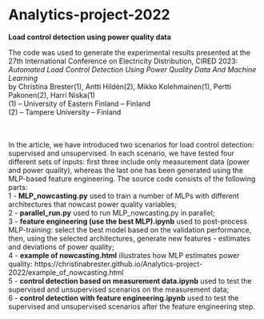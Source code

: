 # Analytics-project-2022
<b>Load control detection using power quality data</b>

The code was used to generate the experimental results presented at the 27th International Conference on Electricity Distribution, CIRED 2023: 
<br>
<i>Automated Load Control Detection Using Power Quality Data And Machine Learning</i>
<br>by Christina Brester(1), Antti Hildén(2), Mikko Kolehmainen(1), Pertti Pakonen(2), Harri Niska(1)
<br>(1) – University of Eastern Finland – Finland
<br>(2) – Tampere University – Finland

<br>
<br>
In the article, we have introduced two scenarios for load control detection: supervised and unsupervised. In each scenario, we have tested four different sets of inputs: first three include only measurement data (power and power quality), whereas the last one has been generated using the MLP-based feature engineering. The source code consists of the following parts: 
<br>1 - <b>MLP_nowcasting.py</b> used to train a number of MLPs with different architectures that nowcast power quality variables;
<br>2 - <b>parallel_run.py</b> used to run MLP_nowcasting.py in parallel;
<br>3 - <b>feature engineering (use the best MLP).ipynb</b> used to post-process MLP-training: select the best model based on the validation performance, then, using the selected architectures, generate new features - estimates and deviations of power quality;
<br>4 - <b>example of nowcasting.html</b> illustrates how MLP estimates power quality: https://christinabrester.github.io/Analytics-project-2022/example_of_nowcasting.html
<br>5 - <b>control detection based on measurement data.ipynb</b> used to test the supervised and unsupervised scenarios on the measurement data;
<br>6 - <b>control detection with feature engineering.ipynb</b> used to test the supervised and unsupervised scenarios after the feature engineering step.

